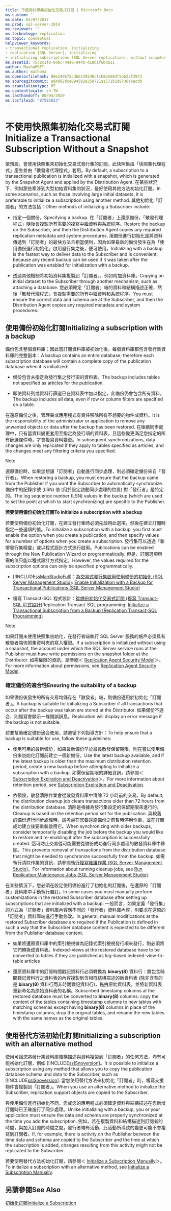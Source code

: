 ```yaml
---
title: 不使用快照集初始化交易式訂閱 | Microsoft Docs
ms.custom: ''
ms.date: 03/07/2017
ms.prod: sql-server-2014
ms.reviewer: ''
ms.technology: replication
ms.topic: conceptual
helpviewer_keywords:
- transactional replication, initializing
- replication [SQL Server], initializing
- initializing subscriptions [SQL Server replication], without snapshots
ms.assetid: 75c8c1f8-60bc-44a8-944b-d18d1f6bda11
author: MashaMSFT
ms.author: mathoma
ms.openlocfilehash: 88e240b75cdbb239548cfcb8e5d8df5eb2af2973
ms.sourcegitcommit: ad4d92dce894592a259721a1571b1d8736abacdb
ms.translationtype: MT
ms.contentlocale: zh-TW
ms.lasthandoff: 08/04/2020
ms.locfileid: "87585823"
---
```

# <a name="initialize-a-transactional-subscription-without-a-snapshot"></a><span data-ttu-id="55927-102">不使用快照集初始化交易式訂閱</span><span class="sxs-lookup"><span data-stu-id="55927-102">Initialize a Transactional Subscription Without a Snapshot</span></span>
  <span data-ttu-id="55927-103">依預設，會使用快照集來初始化交易式發行集的訂閱，此快照集由「快照集代理程式」產生並由「散發者代理程式」套用。</span><span class="sxs-lookup"><span data-stu-id="55927-103">By default, a subscription to a transactional publication is initialized with a snapshot, which is generated by the Snapshot Agent and applied by the Distribution Agent.</span></span> <span data-ttu-id="55927-104">在某些狀況下，例如那些牽涉到大型初始資料集的狀況，最好使用其他方法初始化訂閱。</span><span class="sxs-lookup"><span data-stu-id="55927-104">In some scenarios, such as those involving large initial datasets, it is preferable to initialize a subscription using another method.</span></span> <span data-ttu-id="55927-105">其他初始化「訂閱者」的方法包括：</span><span class="sxs-lookup"><span data-stu-id="55927-105">Other methods of initializing a Subscriber include:</span></span>  
  
-   <span data-ttu-id="55927-106">指定一個備份。</span><span class="sxs-lookup"><span data-stu-id="55927-106">Specifying a backup.</span></span> <span data-ttu-id="55927-107">在「訂閱者」上還原備份，「散發代理程式」隨後會複製所有需要的複寫中繼資料與系統程序。</span><span class="sxs-lookup"><span data-stu-id="55927-107">Restore the backup on the Subscriber, and then the Distribution Agent copies any required replication metadata and system procedures.</span></span> <span data-ttu-id="55927-108">用備份進行初始化是將資料傳遞到「訂閱者」的最快方法且相當便利，因為如果最新的備份發生在為「使用備份進行初始化」啟用發行集之後，便可使用。</span><span class="sxs-lookup"><span data-stu-id="55927-108">Initializing with a backup is the fastest way to deliver data to the Subscriber and is convenient, because any recent backup can be used if it was taken after the publication was enabled for initialization with a backup.</span></span>  
  
-   <span data-ttu-id="55927-109">透過其他機制將初始資料集複製到「訂閱者」，例如附加資料庫。</span><span class="sxs-lookup"><span data-stu-id="55927-109">Copying an initial dataset to the Subscriber through another mechanism, such as attaching a database.</span></span> <span data-ttu-id="55927-110">您必須確定「訂閱者」端的資料和結構描述正確，然後「散發代理程式」會複製需要的所有中繼資料和系統程序。</span><span class="sxs-lookup"><span data-stu-id="55927-110">You must ensure the correct data and schema are at the Subscriber, and then the Distribution Agent copies any required metadata and system procedures.</span></span>  
  
## <a name="initializing-a-subscription-with-a-backup"></a><span data-ttu-id="55927-111">使用備份初始化訂閱</span><span class="sxs-lookup"><span data-stu-id="55927-111">Initializing a subscription with a backup</span></span>  
 <span data-ttu-id="55927-112">備份包含整個資料庫；因此當訂閱資料庫被初始化後，每個資料庫都包含發行集資料庫的完整副本：</span><span class="sxs-lookup"><span data-stu-id="55927-112">A backup contains an entire database; therefore each subscription database will contain a complete copy of the publication database when it is initialized:</span></span>  
  
-   <span data-ttu-id="55927-113">備份包含未指定為發行集之發行項的資料表。</span><span class="sxs-lookup"><span data-stu-id="55927-113">The backup includes tables not specified as articles for the publication.</span></span>  
  
-   <span data-ttu-id="55927-114">即使資料列或資料行篩選已在資料表中加以指定，此備份仍會包含所有資料。</span><span class="sxs-lookup"><span data-stu-id="55927-114">The backup includes all data, even if row or column filters are specified on a table.</span></span>  
  
 <span data-ttu-id="55927-115">在還原備份之後，管理員或應用程式有責任移除所有不想要的物件或資料。</span><span class="sxs-lookup"><span data-stu-id="55927-115">It is the responsibility of the administrator or application to remove any unwanted objects or data after the backup has been restored.</span></span> <span data-ttu-id="55927-116">在後續同步處理中，只有當資料變更套用至指定為發行項的資料表，且這些變更滿足您指定的所有篩選條件時，才會複寫資料變更。</span><span class="sxs-lookup"><span data-stu-id="55927-116">In subsequent synchronizations, data changes are only replicated if they apply to tables specified as articles, and the changes meet any filtering criteria you specified.</span></span>  
  
> [!NOTE]  
>  <span data-ttu-id="55927-117">還原備份時，如果您想讓「訂閱者」自動進行同步處理，則必須確定備份來自「發行者」。</span><span class="sxs-lookup"><span data-stu-id="55927-117">When restoring a backup, you must ensure that the backup came from the Publisher if you want the Subscriber to automatically synchronize.</span></span> <span data-ttu-id="55927-118">備份中的記錄序號 (LSN) 值 (用於設定啟動同步處理的位置) 對「發行者」是特定的。</span><span class="sxs-lookup"><span data-stu-id="55927-118">The log sequence number (LSN) values in the backup (which are used to set the point at which to start synchronizing) are specific to the Publisher.</span></span>  
  
 <span data-ttu-id="55927-119">**若要使用備份初始化訂閱**</span><span class="sxs-lookup"><span data-stu-id="55927-119">**To initialize a subscription with a backup**</span></span>  
  
 <span data-ttu-id="55927-120">若要使用備份初始化訂閱，在建立發行集時必須先啟用此選項，然後在建立訂閱時指定一些選項的值。</span><span class="sxs-lookup"><span data-stu-id="55927-120">To initialize a subscription with a backup, you first must enable the option when you create a publication, and then specify values for a number of options when you create a subscription.</span></span> <span data-ttu-id="55927-121">發行集可以透過「新增發行集精靈」或以程式設計方式進行啟用。</span><span class="sxs-lookup"><span data-stu-id="55927-121">Publications can be enabled through the New Publication Wizard or programmatically.</span></span> <span data-ttu-id="55927-122">但是，訂閱選項所需的值只能以程式設計方式指定。</span><span class="sxs-lookup"><span data-stu-id="55927-122">However, the values required for the subscription options can only be specified programmatically.</span></span>  
  
-   [!INCLUDE[ssManStudioFull](../../includes/ssmanstudiofull-md.md)]<span data-ttu-id="55927-123">：[為交易式發行集啟用使用備份的初始化 &#40;SQL Server Management Studio&#41;](enable-initialization-with-backup-for-transactional-publications.md)</span><span class="sxs-lookup"><span data-stu-id="55927-123">: [Enable Initialization with a Backup for Transactional Publications &#40;SQL Server Management Studio&#41;](enable-initialization-with-backup-for-transactional-publications.md)</span></span>  
  
-   <span data-ttu-id="55927-124">複寫 Transact-SQL 程式設計：[從備份初始化交易式訂閱 &#40;複寫 Transact-SQL 程式設計&#41;](initialize-a-transactional-subscription-from-a-backup.md)</span><span class="sxs-lookup"><span data-stu-id="55927-124">Replication Transact-SQL programming: [Initialize a Transactional Subscription from a Backup &#40;Replication Transact-SQL Programming&#41;](initialize-a-transactional-subscription-from-a-backup.md)</span></span>  
  
> [!NOTE]  
>  <span data-ttu-id="55927-125">如果訂閱未使用快照集初始化，在發行者端執行 SQL Server 服務的帳戶必須具有散發者端快照集資料夾的寫入權限。</span><span class="sxs-lookup"><span data-stu-id="55927-125">If a subscription is initialized without using a snapshot, the account under which the SQL Server service runs at the Publisher must have write permissions on the snapshot folder at the Distributor.</span></span> <span data-ttu-id="55927-126">如需權限的資訊，請參閱＜ [Replication Agent Security Model](security/replication-agent-security-model.md)＞。</span><span class="sxs-lookup"><span data-stu-id="55927-126">For more information about permissions, see [Replication Agent Security Model](security/replication-agent-security-model.md).</span></span>  
  
### <a name="ensuring-the-suitability-of-a-backup"></a><span data-ttu-id="55927-127">確定備份的適合性</span><span class="sxs-lookup"><span data-stu-id="55927-127">Ensuring the suitability of a backup</span></span>  
 <span data-ttu-id="55927-128">如果備份後發生的所有交易均儲存在「散發者」端，則備份適用於初始化「訂閱者」。</span><span class="sxs-lookup"><span data-stu-id="55927-128">A backup is suitable for initializing a Subscriber if all transactions that occur after the backup was taken are stored at the Distributor.</span></span> <span data-ttu-id="55927-129">如果備份不適合，則複寫會顯示一條錯誤訊息。</span><span class="sxs-lookup"><span data-stu-id="55927-129">Replication will display an error message if the backup is not suitable.</span></span>  
  
 <span data-ttu-id="55927-130">若要幫助確定備份適合使用，請遵循下列指導方針：</span><span class="sxs-lookup"><span data-stu-id="55927-130">To help ensure that a backup is suitable for use, follow these guidelines:</span></span>  
  
-   <span data-ttu-id="55927-131">使用可用的最新備份，如果最新備份早於最長散發保留期限，則在嘗試使用備份來初始化訂閱前建立一個新備份。</span><span class="sxs-lookup"><span data-stu-id="55927-131">Use the latest backup available, and if the latest backup is older than the maximum distribution retention period, create a new backup before attempting to initialize a subscription with a backup.</span></span> <span data-ttu-id="55927-132">如需保留期限的詳細資訊，請參閱＜ [Subscription Expiration and Deactivation](subscription-expiration-and-deactivation.md)＞。</span><span class="sxs-lookup"><span data-stu-id="55927-132">For more information about retention period, see [Subscription Expiration and Deactivation](subscription-expiration-and-deactivation.md).</span></span>  
  
-   <span data-ttu-id="55927-133">依預設，散發清除作業會從散發資料庫中清除 72 小時前的交易。</span><span class="sxs-lookup"><span data-stu-id="55927-133">By default, the distribution cleanup job clears transactions older than 72 hours from the distribution database.</span></span> <span data-ttu-id="55927-134">清除是根據為發行集設定的保留期限來進行的。</span><span class="sxs-lookup"><span data-stu-id="55927-134">Cleanup is based on the retention period set for the publication.</span></span> <span data-ttu-id="55927-135">與較舊的備份進行同步處理時，請考慮在您要還原備份之前暫時停用作業，並在訂閱成功建立後要重新啟用它。</span><span class="sxs-lookup"><span data-stu-id="55927-135">When synchronizing with older backups, consider temporarily disabling the job before the backup you would like to restore and re-enabling it after the subscription is successfully created.</span></span> <span data-ttu-id="55927-136">這可防止交易從可能需要從備份成功進行同步處理的散發資料庫中移除。</span><span class="sxs-lookup"><span data-stu-id="55927-136">This prevents removal of transactions from the distribution database that might be needed to synchronize successfully from the backup.</span></span> <span data-ttu-id="55927-137">如需執行清除作業的資訊，請參閱[執行複寫維護作業 &#40;SQL Server Management Studio&#41;](administration/run-replication-maintenance-jobs-sql-server-management-studio.md)。</span><span class="sxs-lookup"><span data-stu-id="55927-137">For information about running cleanup jobs, see [Run Replication Maintenance Jobs &#40;SQL Server Management Studio&#41;](administration/run-replication-maintenance-jobs-sql-server-management-studio.md).</span></span>  
  
 <span data-ttu-id="55927-138">在某些情況下，您必須在設定使用備份進行了初始化的訂閱後，在還原的「訂閱者」資料庫中手動執行自訂。</span><span class="sxs-lookup"><span data-stu-id="55927-138">In some cases you must manually perform customizations in the restored Subscriber database after setting up subscriptions that are initialized with a backup.</span></span> <span data-ttu-id="55927-139">一般而言，如果定義「發行集」的方式為「訂閱者」資料庫內容應不同於「發行者」資料庫內容，則要求在還原的「訂閱者」資料庫端進行手動修改。</span><span class="sxs-lookup"><span data-stu-id="55927-139">In general, manual modifications at the restored Subscriber database are required if the Publication is defined in such a way that the Subscriber database content is expected to be different from the Publisher database content.</span></span>  
  
-   <span data-ttu-id="55927-140">如果將還原資料庫中的索引檢視做為記錄式索引檢視發行項來發行，則必須將它們轉換成資料表。</span><span class="sxs-lookup"><span data-stu-id="55927-140">Indexed-views at the restored database have to be converted to tables if they are published as log-based indexed-view-to-table articles</span></span>  
  
-   <span data-ttu-id="55927-141">還原資料庫中的訂閱時間戳記資料行必須轉換為 **binary(8)** 資料行：將包含時間戳記資料行之資料表的內容複製到含相符結構描述的新資料表 (除非含有的是 **binary(8)** 資料行而非時間戳記資料行)，拖拽原始資料表，並將新資料表重新命名為原始資料表的名稱。</span><span class="sxs-lookup"><span data-stu-id="55927-141">Subscribed timestamp columns at the restored database must be converted to **binary(8)** columns: copy the content of the tables containing timestamp columns to new tables with matching schemas except having **binary(8)** columns in place of the timestamp columns, drop the original tables, and rename the new tables with the same names as the original tables.</span></span>  
  
## <a name="initializing-a-subscription-with-an-alternative-method"></a><span data-ttu-id="55927-142">使用替代方法初始化訂閱</span><span class="sxs-lookup"><span data-stu-id="55927-142">Initializing a subscription with an alternative method</span></span>  
 <span data-ttu-id="55927-143">使用可讓您將發行集資料庫結構描述與資料複製到「訂閱者」的任何方法，均有可能初始化訂閱，例如 [!INCLUDE[ssISnoversion](../../includes/ssisnoversion-md.md)]。</span><span class="sxs-lookup"><span data-stu-id="55927-143">It is possible to initialize a subscription using any method that allows you to copy the publication database schema and data to the Subscriber, such as [!INCLUDE[ssISnoversion](../../includes/ssisnoversion-md.md)].</span></span> <span data-ttu-id="55927-144">當您使用替代方法來初始化「訂閱者」時，複寫支援物件會複製到「訂閱者」。</span><span class="sxs-lookup"><span data-stu-id="55927-144">When you use an alternative method to initialize the Subscriber, replication support objects are copied to the Subscriber.</span></span>  
  
 <span data-ttu-id="55927-145">與使用備份進行初始化不同，您或您的應用程式必須確定資料與結構描述在您新增訂閱時已正確進行了同步處理。</span><span class="sxs-lookup"><span data-stu-id="55927-145">Unlike initializing with a backup, you or your application must ensure the data and schema are properly synchronized at the time you add the subscription.</span></span> <span data-ttu-id="55927-146">例如，若在複製資料和結構描述到訂閱者的時間，與加入訂閱的時間之間，發行者端有活動，此活動所導致的變更可能不會複寫到訂閱者。</span><span class="sxs-lookup"><span data-stu-id="55927-146">If, for example, there is activity on the Publisher between the time data and schema are copied to the Subscriber and the time at which the subscription is added, changes resulting from this activity might not be replicated to the Subscriber.</span></span>  
  
 <span data-ttu-id="55927-147">若要使用替代方法初始化訂閱，請參閱＜ [Initialize a Subscription Manually](initialize-a-subscription-manually.md)＞。</span><span class="sxs-lookup"><span data-stu-id="55927-147">To initialize a subscription with an alternative method, see [Initialize a Subscription Manually](initialize-a-subscription-manually.md).</span></span>  
  
## <a name="see-also"></a><span data-ttu-id="55927-148">另請參閱</span><span class="sxs-lookup"><span data-stu-id="55927-148">See Also</span></span>  
 [<span data-ttu-id="55927-149">初始化訂閱</span><span class="sxs-lookup"><span data-stu-id="55927-149">Initialize a Subscription</span></span>](initialize-a-subscription.md)  
  
  
